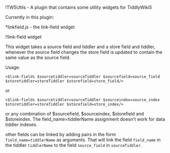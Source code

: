 !TW5Utils - A plugin that contains some utility widgets for TiddlyWiki5

Currently in this plugin:

*linkfield.js - the link-field widget

!!link-field widget

This widget takes a source field and tiddler and a store field and tiddler, whenever the source field changes the store field is updated to contain the same value as the source field.

Usage:

```
<$link-fields $sourcetiddler=sourceTiddler $sourcefield=source_field $storetiddler=storeTiddler $storefield=store_field/>
```

or

```
<$link-fields $sourcetiddler=sourceTiddler $sourceindex=source_index $storetiddler=storeTiddler $storefield=store_index/>
```

or any combination of $sourcefield, $sourceindex, $storefield and $storeindex. The field_name=tiddlerName assignment doesn't work for data tiddler indexes. 

other fields can be linked by adding pairs in the form `field_name=tiddlerName` as arguments. That will link the field `field_name` in the tiddler `tiddlerName` to the field `source_field` in `sourceTiddler`.